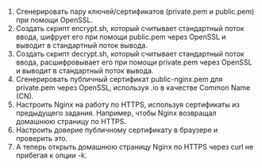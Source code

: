 1. Сгенерировать пару ключей/сертификатов (private.pem и public.pem) при помощи OpenSSL.
2. Создать скрипт encrypt.sh, который считывает стандартный поток ввода, шифрует его при помощи public.pem через OpenSSL и выводит в стандартный поток вывода.
3. Создать скрипт decrypt.sh, который считывает стандартный поток ввода, расшифровывает его при помощи private.pem через OpenSSL и выводит в стандартный поток вывода.
4. Сгенерировать публичный сертификат public-nginx.pem для private.pem через OpenSSL, используя <LASTNAME>.io в качестве Common Name (CN).
5. Настроить Nginx на работу по HTTPS, используя сертификаты из предыдущего задания. Например, чтобы Nginx возвращал домашнюю страницу по HTTPS.
6. Настроить доверие публичному сертификату в браузере и проверить это.
7. А теперь открыть домашнюю страницу Nginx по HTTPS через curl не прибегая к опции -k.
